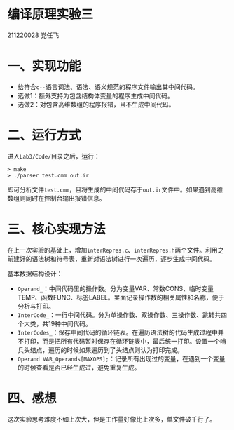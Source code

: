 # 编译原理实验三
211220028 党任飞

# 一、实现功能
+ 给符合`c--`语言词法、语法、语义规范的程序文件输出其中间代码。
+ 选做1：额外支持为包含结构体变量的程序生成中间代码。
+ 选做2：对包含高维数组的程序报错，且不生成中间代码。

# 二、运行方式
进入`Lab3/Code/`目录之后，运行：
```
> make
> ./parser test.cmm out.ir
```

即可分析文件`test.cmm`，且将生成的中间代码存于`out.ir`文件中。如果遇到高维数组则同时在控制台输出报错信息。

# 三、核心实现方法
在上一次实验的基础上，增加`interRepres.c`、`interRepres.h`两个文件。利用之前建好的语法树和符号表，重新对语法树进行一次遍历，逐步生成中间代码。

基本数据结构设计：
+ `Operand_`：中间代码里的操作数。分为变量VAR、常数CONS、临时变量TEMP、函数FUNC、标签LABEL。里面记录操作数的相关属性和名称，便于分析与打印。
+ `InterCode_`：一行中间代码。分为单操作数、双操作数、三操作数、跳转共四个大类，共19种中间代码。
+ `InterCodes_`：保存中间代码的循环链表。在遍历语法树的代码生成过程中并不打印，而是把所有代码暂时保存在循环链表中，最后统一打印。设置一个哨兵头结点，遍历的时候如果遍历到了头结点则认为打印完成。
+ `Operand VAR_Operands[MAXOPS];`：记录所有出现过的变量，在遇到一个变量的时候查看是否已经生成过，避免重复生成。

# 四、感想
这次实验思考难度不如上次大，但是工作量好像比上次多，单文件破千行了。